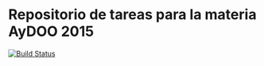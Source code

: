 # Repositorio de tareas para la materia AyDOO 2015

[![Build Status](https://travis-ci.org/MarianoCastellano/aydoo2015.svg)](https://travis-ci.org/MarianoCastellano/aydoo2015)
